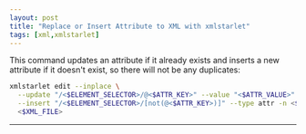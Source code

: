 ```yaml
---
layout: post
title: "Replace or Insert Attribute to XML with xmlstarlet"
tags: [xml,xmlstarlet]
---
```


This command updates an attribute if it already exists and inserts a new attribute if it doesn't exist, so there will not be any duplicates:

```bash
xmlstarlet edit --inplace \
  --update "/<$ELEMENT_SELECTOR>/@<$ATTR_KEY>" --value "<$ATTR_VALUE>" \
  --insert "/<$ELEMENT_SELECTOR>/[not(@<$ATTR_KEY>)]" --type attr -n <$ATTR_KEY> --value "<$ATTR_VALUE>" \
  <$XML_FILE>
```

---
